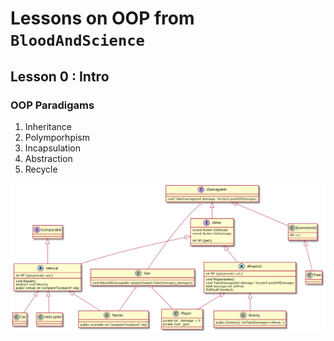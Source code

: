 # Lessons on OOP from `BloodAndScience`

## Lesson 0 : Intro

### OOP Paradigams

1. Inheritance 
2. Polymporhpism
3. Incapsulation
4. Abstraction
5. Recycle

![Architecture](Res\Architecture.png)
